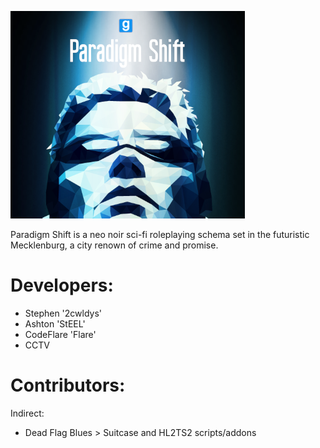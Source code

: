 ![Image Cover](https://github.com/2cwldys/Paradigm-Shift/blob/master/INFORMATION/paradigmlogo.png)

Paradigm Shift is a neo noir sci-fi roleplaying schema set in the futuristic Mecklenburg, a city renown of crime and promise.

# Developers:
- Stephen '2cwldys'
- Ashton 'StEEL'
- CodeFlare 'Flare'
- CCTV

# Contributors:
Indirect:
- Dead Flag Blues > Suitcase and HL2TS2 scripts/addons